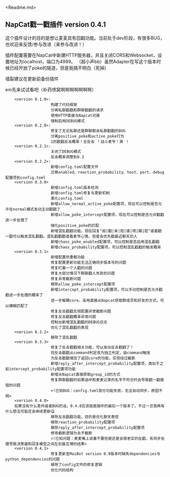 <Readme.md>
## NapCat戳一戳插件  version 0.4.1

这个插件设计的目的是想让麦麦具有回戳功能。当前处于dev阶段，有很多BUG，也欢迎来反馈/参与改进（来参与改进！）

插件配置需要在NapCat中新建HTTP服务器，并且关闭CORS和Websocket，设置地址为localhost，端口为4999。
		（超小声bb）虽然Adapter在写这个版本时候已经开放了poke的隧道，但是我搞不明白（死掉)

墙裂建议在更新前备份插件

em先来试试看吧（补药喷窝啊啊啊啊啊啊啊）

		<version 0.1.0>:
						构建了代码框架
						分离私聊戳戳和群聊戳戳的请求
						使用HTTP直接与Napcat对接
						强制启用DEBUG模式
		<version 0.2.0>:
						修复了无论私聊还是群聊都会私聊戳戳的BUG
						分离positive_poke和active_poke行为
						1的戳戳反击概率！全反击 ！战斗麦爷！爽 ！
		<version 0.2.1>:
						关闭了DEBUG模式
						反击概率调整到0.3
		<version 0.2.2>:
						新增config.toml配置文件
						迁移enabled、reaction_probability、host、port、debug配置项到config.toml
		<version 0.3.0>
						新增config.toml版本检测
						新增config.toml修复与更新机制
						美化config.toml
						新增allow_normal_active_poke配置项，现在可以控制是否允许在normal模式发动主动戳戳了
						新增allow_poke_intercept配置项，现在可以控制是否允许戳戳进一步处理了
						强化positive_poke的匹配
						新增混乱戳戳功能。现在回复"拍|戳|亲|抱|揉|喷|踢|捏"或者戳一戳可以触发混乱戳戳。混乱戳戳戳谁看麦爷心情，但是会优先戳最近聊天的人
						新增chaos_poke_enabled配置项，可以控制是否启用混乱戳戳
						新增chaos_probability配置项，可以控制混乱戳戳的触发概率
		<version 0.3.1>
						新增配置热重载功能
						修复配置更新功能无法正确同步版本号的问题
						修复盯着一个人戳的问题
						修复大部分情况下群聊戳人失败的问题
						修复异常截断问题
						移除allow_poke_intercept配置项
						新增intercept_probability配置项，可以手动控制是否允许戳戳进一步处理的概率了
						进一步解耦core，采用直接从Napcat获取群成员和好友的方式，可以模糊匹配了
						修复反击戳戳无视配置异常截断问题
						修复反击戳戳概率异常问题
						控制台新增混乱戳戳的DEBUG日志
						优化了混乱戳戳的表现
		<version 0.3.2>
						移除了混乱戳戳
		<version 0.3.3>
						修复了反击戳戳相关功能，可以发动反击戳戳了！
						将反击戳戳从command判定改为独立判定，由command触发
						为反击戳戳增加了返回core的功能，实现绕过截断
						新增reply_after_intercept_probability配置项，类似于之前intercept_probability配置项功能
						新增从Napcat直接获取group_id的方式
						修复群聊戳戳时如果选中和麦麦记录的名字不符合时会导致戳一戳报错的问题
						<!已知BUG：config.toml部分功能失效，无法自动同步，原因不明>
		<version 0.4.0>
		如果没有什么意外或者BUG的话，0.4.0应该就是插件的最后一个版本了。不过一旦我再有什么想法可能还会继续更新😋
						移除反击戳戳功能，目的是优化聊天表现
						移除reaction_probability配置项
						移除reply_after_intercept_probability配置项
						修改截断逻辑为永不截断
						<!已知问题：麦麦嘴上说着不要但是还是会很老实的在戳，系同步处理导致决策器和回复模型之间左右脑互博的结果>
		<version 0.4.1>
						修复更新至MaiBot version 0.9版本时缺失dependencies与python_dependencies的问题
						移除了config文件的修复逻辑
						优化代码结构
